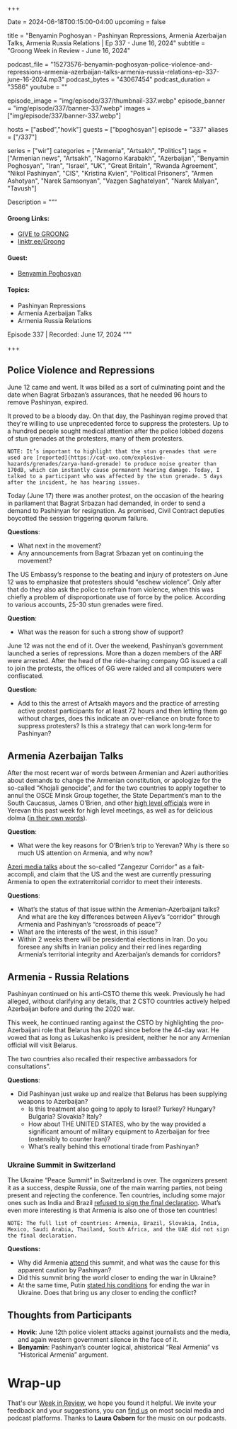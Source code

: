 +++

Date = 2024-06-18T00:15:00-04:00
upcoming = false

title = "Benyamin Poghosyan - Pashinyan Repressions, Armenia Azerbaijan Talks, Armenia Russia Relations | Ep 337 - June 16, 2024"
subtitle = "Groong Week in Review - June 16, 2024"

podcast_file = "15273576-benyamin-poghosyan-police-violence-and-repressions-armenia-azerbaijan-talks-armenia-russia-relations-ep-337-june-16-2024.mp3"
podcast_bytes = "43067454"
podcast_duration = "3586"
youtube = ""

episode_image = "img/episode/337/thumbnail-337.webp"
episode_banner = "img/episode/337/banner-337.webp"
images = ["img/episode/337/banner-337.webp"]

hosts = ["asbed","hovik"]
guests = ["bpoghosyan"]
episode = "337"
aliases = ["/337"]

series = ["wir"]
categories = ["Armenia", "Artsakh", "Politics"]
tags = ["Armenian news", "Artsakh", "Nagorno Karabakh", "Azerbaijan", "Benyamin Poghosyan", "Iran", "Israel", "UK", "Great Britain", "Rwanda Agreement", "Nikol Pashinyan", "CIS", "Kristina Kvien", "Political Prisoners", "Armen Ashotyan", "Narek Samsonyan", "Vazgen Saghatelyan", "Narek Malyan", "Tavush"]

Description = """

#### Groong Links:
* [GIVE to GROONG](https://podcasts.groong.org/donate)
* [linktr.ee/Groong](https://linktr.ee/groong)

#### Guest:
* [Benyamin Poghosyan](/guest/bpoghosyan)

#### Topics:
* Pashinyan Repressions
* Armenia Azerbaijan Talks
* Armenia Russia Relations

Episode 337 | Recorded: June 17, 2024
"""

+++

## Police Violence and Repressions

June 12 came and went. It was billed as a sort of culminating point and the date when Bagrat Srbazan’s assurances, that he needed 96 hours to remove Pashinyan, expired.

It proved to be a bloody day. On that day, the Pashinyan regime proved that they’re willing to use unprecedented force to suppress the protesters. Up to a hundred people sought medical attention after the police lobbed dozens of stun grenades at the protesters, many of them protesters.


    NOTE: It’s important to highlight that the stun grenades that were used are [reported](https://cat-uxo.com/explosive-hazards/grenades/zarya-hand-grenade) to produce noise greater than 170dB, which can instantly cause permanent hearing damage. Today, I talked to a participant who was affected by the stun grenade. 5 days after the incident, he has hearing issues.

Today (June 17) there was another protest, on the occasion of the hearing in parliament that Bagrat Srbazan had demanded, in order to send a demand to Pashinyan for resignation. As promised, Civil Contract deputies boycotted the session triggering quorum failure.

**Questions**:
* What next in the movement?
* Any announcements from Bagrat Srbazan yet on continuing the movement?

The US Embassy’s response to the beating and injury of protesters on June 12 was to emphasize that protesters should “eschew violence”. Only after that do they also ask the police to refrain from violence, when this was chiefly a problem of disproportionate use of force by the police. According to various accounts, 25-30 stun grenades were fired.

**Question**:
* What was the reason for such a strong show of support?

June 12 was not the end of it. Over the weekend, Pashinyan’s government launched a series of repressions. More than a dozen members of the ARF were arrested. After the head of the ride-sharing company GG issued a call to join the protests, the offices of GG were raided and all computers were confiscated. 

**Question:**
* Add to this the arrest of Artsakh mayors and the practice of arresting active protest participants for at least 72 hours and then letting them go without charges, does this indicate an over-reliance on brute force to suppress protesters? Is this a strategy that can work long-term for Pashinyan?


## Armenia Azerbaijan Talks

After the most recent war of words between Armenian and Azeri authorities about demands to change the Armenian constitution, or apologize for the so-called “Khojali genocide”, and for the two countries to apply together to annul the OSCE Minsk Group together, the State Department’s man to the South Caucasus, James O’Brien, and other [high level officials](https://armenpress.am/en/article/1193826) were in Yerevan this past week for high level meetings, as well as for delicious dolma ([in their own words](https://x.com/DepSecStateMR/status/1802614519652651249)).

**Question**:
* What were the key reasons for O’Brien’s trip to Yerevan? Why is there so much US attention on Armenia, and why now?

[Azeri media talks](https://www.eurasiareview.com/16062024-azerbaijan-sets-terms-for-usa-eu-and-armenia-in-south-caucasus-geopolitics-oped/) about the so-called “Zangezur Corridor” as a fait-accompli, and claim that the US and the west are currently pressuring Armenia to open the extraterritorial corridor to meet their interests.

**Questions**:
* What’s the status of that issue within the Armenian-Azerbaijani talks? And what are the key differences between Aliyev’s “corridor” through Armenia and Pashinyan’s “crossroads of peace”?
* What are the interests of the west, in this issue?
* Within 2 weeks there will be presidential elections in Iran. Do you foresee any shifts in Iranian policy and their red lines regarding Armenia’s territorial integrity and Azerbaijan’s demands for corridors?


## Armenia - Russia Relations

Pashinyan continued on his anti-CSTO theme this week. Previously he had alleged, without clarifying any details, that 2 CSTO countries actively helped Azerbaijan before and during the 2020 war.

This week, he continued ranting against the CSTO by highlighting the pro-Azerbaijani role that Belarus has played since before the 44-day war. He vowed that as long as Lukashenko is president, neither he nor any Armenian official will visit Belarus. 

The two countries also recalled their respective ambassadors for consultations”.

**Questions**:
* Did Pashinyan just wake up and realize that Belarus has been supplying weapons to Azerbaijan?
    * Is this treatment also going to apply to Israel? Turkey? Hungary? Bulgaria? Slovakia? Italy? 
    * How about THE UNITED STATES, who by the way provided a significant amount of military equipment to Azerbaijan for free (ostensibly to counter Iran)?
    * What’s really behind this emotional tirade from Pashinyan?


### Ukraine Summit in Switzerland

The Ukraine “Peace Summit” in Switzerland is over. The organizers present it as a success, despite Russia, one of the main warring parties, not being present and rejecting the conference. Ten countries, including some major ones such as India and Brazil [refused to sign the final declaration](https://www.theguardian.com/world/live/2024/jun/16/russia-ukraine-war-peace-summit-enters-second-day-as-west-looks-to-put-pressure-on-russia). What’s even more interesting is that Armenia is also one of those ten countries!


    NOTE: The full list of countries: Armenia, Brazil, Slovakia, India, Mexico, Saudi Arabia, Thailand, South Africa, and the UAE did not sign the final declaration.

**Questions:**
* Why did Armenia [attend](https://www.azatutyun.am/a/32993202.html) this summit, and what was the cause for this apparent caution by Pashinyan?
* Did this summit bring the world closer to ending the war in Ukraine?
* At the same time, Putin [stated his conditions](https://www.rt.com/russia/599276-putin-names-conditions-peace-talks/) for ending the war in Ukraine. Does that bring us any closer to ending the conflict?


## Thoughts from Participants

* **Hovik**: June 12th police violent attacks against journalists and the media, and again western government silence in the face of it.
* **Benyamin**: Pashinyan’s counter logical, ahistorical “Real Armenia” vs “Historical Armenia” argument.

# Wrap-up

That's our [Week in Review](https://podcasts.groong.org/), we hope you found it helpful. We invite your feedback and your suggestions, you can [find us](https://linktr.ee/groong) on most social media and podcast platforms.
Thanks to __Laura Osborn__ for the music on our podcasts.
